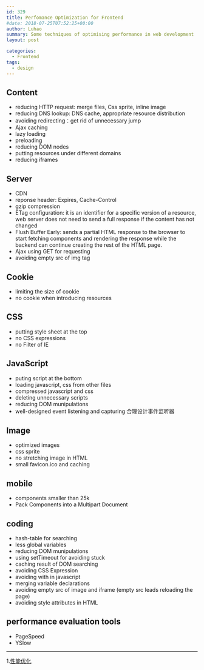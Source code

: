 ```yaml
---
id: 329
title: Perfomance Optimization for Frontend
#date: 2018-07-25T07:52:25+00:00
author: Luhao
summary: Some techniques of optimising performance in web development
layout: post

categories:
  - Frontend
tags:
  - design
---
```


## Content

- reducing HTTP request: merge files, Css sprite, inline image
- reducing DNS lookup: DNS cache, appropriate resource distribution
- avoiding redirecting：get rid of unnecessary jump
- Ajax caching
- lazy loading
- preloading
- reducing DOM nodes
- putting resources under different domains
- reducing iframes

## Server

- CDN
- reponse header: Expires, Cache-Control
- gzip compression
- ETag configuration: it is an identifier for a specific version of a resource, web server does not need to send a full response if the content has not changed
- Flush Buffer Early: sends a partial HTML response to the browser to start fetching components and rendering the response while the backend can continue creating the rest of the HTML page.
- Ajax using GET for requesting
- avoiding empty src of img tag

## Cookie

- limiting the size of cookie
- no cookie when introducing resources

## CSS

- putting style sheet at the top
- no CSS expressions
- no Filter of IE

## JavaScript

- puting script at the bottom
- loading javascript, css from other files
- compressed javascript and css
- deleting unnecessary scripts
- reducing DOM munipulations
- well-designed event listening and capturing 合理设计事件监听器

## Image

- optimized images
- css sprite
- no stretching image in HTML
- small favicon.ico and caching

## mobile

- components smaller than 25k
- Pack Components into a Multipart Document

## coding

- hash-table for searching
- less global variables
- reducing DOM munipulations
- using setTimeout for avoiding stuck
- caching result of DOM searching
- avoiding CSS Expression
- avoiding with in javascript
- merging variable declarations
- avoiding empty src of image and iframe (empty src leads reloading the page)
- avoiding style attributes in HTML

## performance evaluation tools

- PageSpeed
- YSlow

---

1.[性能优化](https://github.com/poetries/FE-Interview-Questions/blob/master/performance-optimization.md)
